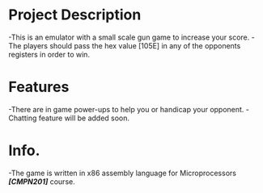 # Project Description
-This is an emulator with a small scale gun game to increase your score. 
-The players should pass the hex value [105E] in any of the opponents registers in order to win.

# Features
-There are in game power-ups to help you or handicap your opponent. 
-Chatting feature will be added soon.

# Info.
-The game is written in x86 assembly language for Microprocessors ***[CMPN201]*** course.
